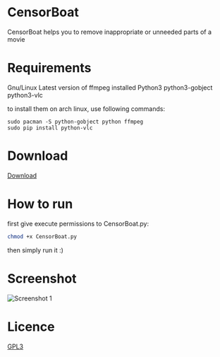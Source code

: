 # CensorBoat
CensorBoat helps you to remove inappropriate or unneeded parts of a movie

# Requirements
Gnu/Linux
Latest version of ffmpeg installed
Python3
python3-gobject
python3-vlc

to install them on arch linux, use following commands:
```
sudo pacman -S python-gobject python ffmpeg
sudo pip install python-vlc
```

# Download
[Download](https://github.com/alireza6677/Censor-Boat/archive/master.zip)

# How to run
first give execute permissions to CensorBoat.py:

```bash
chmod +x CensorBoat.py
```

then simply run it :)

# Screenshot
![Screenshot 1](https://github.com/alireza6677/Censor-Boat/raw/master/screenshot/1.png)

# Licence
[GPL3](https://github.com/alireza6677/Censor-Boat/blob/master/LICENSE)
